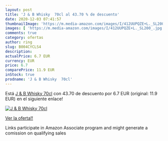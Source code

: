 ```yaml
---
layout: post
title: 'J & B Whisky  70cl al 43.70 % de descuento'
date: 2020-12-03 07:41:57
thumbnailImage: 'https://m.media-amazon.com/images/I/412UUPQZE+L._SL200_.jpg'
images: [ 'https://m.media-amazon.com/images/I/412UUPQZE+L._SL200_.jpg' ]
comments: true
category: ofertas
author: ring
slug: B004CYCLS4
description:
actualPrice: 6.7 EUR
currency: EUR
price: 6.7
comparePrice: 11.9 EUR
inStock: true
prodname: 'J & B Whisky  70cl'
---
```


Está [J & B Whisky  70cl](https://www.amazon.it/dp/B004CYCLS4/?tag=tolees00-21) con 43.70 de descuento por 6.7 EUR (original: 11.9 EUR) en el siguiente enlace!

[![J & B Whisky  70cl](https://m.media-amazon.com/images/I/412UUPQZE+L._SL200_.jpg)](https://www.amazon.it/dp/B004CYCLS4/?tag=tolees00-21)

[Ver la oferta!!](https://www.amazon.it/dp/B004CYCLS4/?tag=tolees00-21)

Links participate in Amazon Associate program and might generate a comission on qualifying sales


